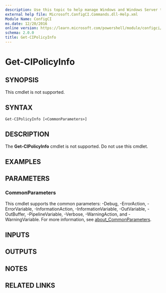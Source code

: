 ```yaml
---
description: Use this topic to help manage Windows and Windows Server technologies with Windows PowerShell.
external help file: Microsoft.ConfigCI.Commands.dll-Help.xml
Module Name: ConfigCI
ms.date: 12/20/2016
online version: https://learn.microsoft.com/powershell/module/configci/get-cipolicyinfo?view=windowsserver2016-ps&wt.mc_id=ps-gethelp
schema: 2.0.0
title: Get-CIPolicyInfo
---
```


# Get-CIPolicyInfo

## SYNOPSIS
This cmdlet is not supported.

## SYNTAX

```
Get-CIPolicyInfo [<CommonParameters>]
```

## DESCRIPTION
The **Get-CIPolicyInfo** cmdlet is not supported.
Do not use this cmdlet.

## EXAMPLES


## PARAMETERS

### CommonParameters
This cmdlet supports the common parameters: -Debug, -ErrorAction, -ErrorVariable, -InformationAction, -InformationVariable, -OutVariable, -OutBuffer, -PipelineVariable, -Verbose, -WarningAction, and -WarningVariable. For more information, see [about_CommonParameters](https://go.microsoft.com/fwlink/?LinkID=113216).

## INPUTS

## OUTPUTS

## NOTES

## RELATED LINKS

